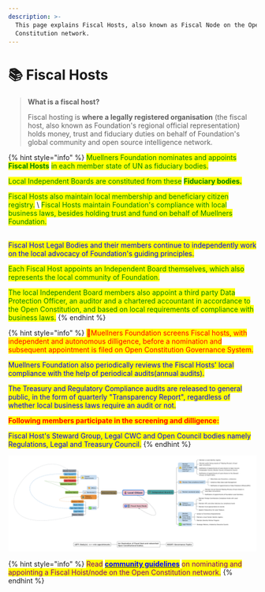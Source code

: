 ```yaml
---
description: >-
  This page explains Fiscal Hosts, also known as Fiscal Node on the Open
  Constitution network.
---
```


# 📚 Fiscal Hosts

> **What is a fiscal host?**&#x20;
>
> Fiscal hosting is **where a legally registered organisation** (the fiscal host, also known as Foundation's regional official representation) holds money, trust and fiduciary duties on behalf of Foundation's global community and open source intelligence network.

{% hint style="info" %}
<mark style="color:green;">Muellners Foundation nominates and appoints</mark> <mark style="color:green;"></mark><mark style="color:green;">**Fiscal Hosts**</mark> <mark style="color:green;"></mark><mark style="color:green;">in each member state of UN as fiduciary bodies.</mark>

<mark style="color:green;">Local Independent Boards are constituted from these</mark> <mark style="color:green;"></mark><mark style="color:green;">**Fiduciary bodies.**</mark>

<mark style="color:green;">Fiscal Hosts also maintain local membership and beneficiary citizen registry.</mark> \ <mark style="color:green;">Fiscal Hosts maintain Foundation's compliance with local business laws, besides holding trust and fund on behalf of Muellners Foundation.</mark>

\
<mark style="color:blue;">Fiscal Host Legal Bodies and their members continue to independently work on the local advocacy of Foundation's guiding principles.</mark>&#x20;

<mark style="color:green;">Each Fiscal Host appoints an Independent Board themselves, which also represents the local community of Foundation.</mark>&#x20;

<mark style="color:green;">The local Independent Board members also appoint a third party Data Protection Officer, an auditor and a chartered accountant in accordance to the Open Constitution, and based on local requirements of compliance with business laws.</mark>
{% endhint %}

{% hint style="info" %}
<mark style="color:red;">💁Muellners Foundation screens Fiscal hosts, with independent and autonomous dilligence, before a nomination and subsequent appointment is filed on Open Constitution Governance System.</mark> &#x20;

<mark style="color:blue;">Muellners Foundation also periodically reviews the Fiscal Hosts' local compliance with the help of periodical audits(annual audits).</mark>&#x20;

<mark style="color:blue;">The Treasury and Regulatory Compliance audits are released to general public, in the form of quarterly "Transparency Report", regardless of whether local business laws require an audit or not.</mark>&#x20;

<mark style="color:red;">**Following members participate in the screening and dilligence:**</mark>

<mark style="color:blue;">Fiscal Host's Steward Group, Legal CWC and Open Council bodies namely Regulations, Legal and Treasury Council.</mark>
{% endhint %}

![Representation of a Fiscal Host](../.gitbook/assets/54A96F50-4884-43E1-A3F6-B2099ADA93CA.jpeg)

{% hint style="info" %}
<mark style="color:purple;">Read</mark> [<mark style="color:blue;">**community guidelines**</mark>](https://docs.muellnersfoundation.info/fiscal-host-node/introduction) <mark style="color:purple;">on nominating and appointing a Fiscal Hoist/node on the Open Constitution network.</mark>
{% endhint %}



